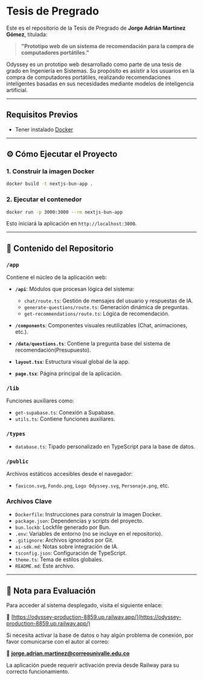 # Tesis de Pregrado

Este es el repositorio de la Tesis de Pregrado de **Jorge Adrián Martínez Gómez**, titulada:

> **"Prototipo web de un sistema de recomendación para la compra de computadores portátiles."**

Odyssey es un prototipo web desarrollado como parte de una tesis de grado en Ingeniería en Sistemas. Su propósito es asistir a los usuarios en la compra de computadores portátiles, realizando recomendaciones inteligentes basadas en sus necesidades mediante modelos de inteligencia artificial.

---

## Requisitos Previos

- Tener instalado [Docker](https://www.docker.com/)

---

## ⚙️ Cómo Ejecutar el Proyecto

### 1. Construir la imagen Docker

```bash
docker build -t nextjs-bun-app .
```

### 2. Ejecutar el contenedor

```bash
docker run -p 3000:3000 --rm nextjs-bun-app
```

Esto iniciará la aplicación en `http://localhost:3000`.

---

## 📁 Contenido del Repositorio

### `/app`
Contiene el núcleo de la aplicación web:

- **`/api`**: Módulos que procesan lógica del sistema:
  - `chat/route.ts`: Gestión de mensajes del usuario y respuestas de IA.
  - `generate-questions/route.ts`: Generación dinámica de preguntas.
  - `get-recommendations/route.ts`: Lógica de recomendación.

- **`/components`**: Componentes visuales reutilizables (Chat, animaciones, etc.).

- **`/data/questions.ts`**: Contiene la pregunta base del sistema de recomendación(Presupuesto).

- **`layout.tsx`**: Estructura visual global de la app.

- **`page.tsx`**: Página principal de la aplicación.

### `/lib`
Funciones auxiliares como:

- `get-supabase.ts`: Conexión a Supabase.
- `utils.ts`: Contiene funciones auxiliares.

### `/types`

- `database.ts`: Tipado personalizado en TypeScript para la base de datos.

### `/public`

Archivos estáticos accesibles desde el navegador:

- `favicon.svg`, `Fondo.png`, `Logo Odyssey.svg`, `Personaje.png`, etc.

### Archivos Clave

- `Dockerfile`: Instrucciones para construir la imagen Docker.
- `package.json`: Dependencias y scripts del proyecto.
- `bun.lockb`: Lockfile generado por Bun.
- `.env`: Variables de entorno (no se incluye en el repositorio).
- `.gitignore`: Archivos ignorados por Git.
- `ai-sdk.md`: Notas sobre integración de IA.
- `tsconfig.json`: Configuración de TypeScript.
- `theme.ts`: Tema de estilos globales.
- `README.md`: Este archivo.

---

## 📩 Nota para Evaluación

Para acceder al sistema desplegado, visita el siguiente enlace:

🔗 [https://odyssey-production-8859.up.railway.app/](https://odyssey-production-8859.up.railway.app/)

Si necesita activar la base de datos o hay algún problema de conexión, por favor comunicarse con el autor al correo:

📧 **jorge.adrian.martinez@correounivalle.edu.co**

La aplicación puede requerir activación previa desde Railway para su correcto funcionamiento.








